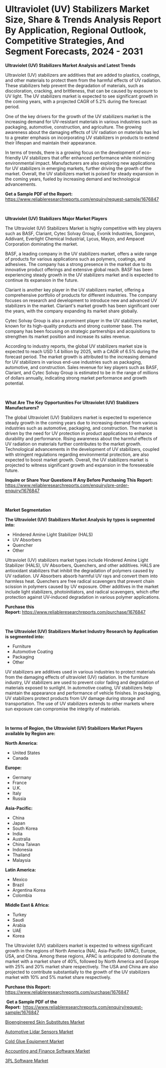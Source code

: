 <p><h1>Ultraviolet (UV) Stabilizers Market Size, Share & Trends Analysis Report By Application, Regional Outlook, Competitive Strategies, And Segment Forecasts, 2024 - 2031</h1></p><p><strong>Ultraviolet (UV) Stabilizers Market Analysis and Latest Trends</strong></p>
<p><p>Ultraviolet (UV) stabilizers are additives that are added to plastics, coatings, and other materials to protect them from the harmful effects of UV radiation. These stabilizers help prevent the degradation of materials, such as discoloration, cracking, and brittleness, that can be caused by exposure to UV light. The UV stabilizers market is expected to see significant growth in the coming years, with a projected CAGR of 5.2% during the forecast period.</p><p>One of the key drivers for the growth of the UV stabilizers market is the increasing demand for UV-resistant materials in various industries such as packaging, automotive, construction, and agriculture. The growing awareness about the damaging effects of UV radiation on materials has led to a greater emphasis on incorporating UV stabilizers in products to extend their lifespan and maintain their appearance.</p><p>In terms of trends, there is a growing focus on the development of eco-friendly UV stabilizers that offer enhanced performance while minimizing environmental impact. Manufacturers are also exploring new applications for UV stabilizers in emerging markets, further driving the growth of the market. Overall, the UV stabilizers market is poised for steady expansion in the coming years, fueled by increasing demand and technological advancements.</p></p>
<p><strong>Get a Sample PDF of the Report:&nbsp;</strong> <a href="https://www.reliableresearchreports.com/enquiry/request-sample/1676847">https://www.reliableresearchreports.com/enquiry/request-sample/1676847</a></p>
<p>&nbsp;</p>
<p><strong>Ultraviolet (UV) Stabilizers Major Market Players</strong></p>
<p><p>The Ultraviolet (UV) Stabilizers Market is highly competitive with key players such as BASF, Clariant, Cytec Solvay Group, Evonik Industries, Songwon, Addivant, Everlight Chemical Industrial, Lycus, Mayzo, and Ampacet Corporation dominating the market. </p><p>BASF, a leading company in the UV stabilizers market, offers a wide range of products for various applications such as polymers, coatings, and adhesives. The company has a strong presence in the market due to its innovative product offerings and extensive global reach. BASF has been experiencing steady growth in the UV stabilizers market and is expected to continue its expansion in the future.</p><p>Clariant is another key player in the UV stabilizers market, offering a comprehensive portfolio of products for different industries. The company focuses on research and development to introduce new and advanced UV stabilizers in the market. Clariant's market growth has been significant over the years, with the company expanding its market share globally.</p><p>Cytec Solvay Group is also a prominent player in the UV stabilizers market, known for its high-quality products and strong customer base. The company has been focusing on strategic partnerships and acquisitions to strengthen its market position and increase its sales revenue.</p><p>According to industry reports, the global UV stabilizers market size is expected to reach USD 1.4 billion by 2025, with a CAGR of 6.5% during the forecast period. The market growth is attributed to the increasing demand for UV stabilizers in various end-use industries such as packaging, automotive, and construction. Sales revenue for key players such as BASF, Clariant, and Cytec Solvay Group is estimated to be in the range of millions of dollars annually, indicating strong market performance and growth potential.</p></p>
<p>&nbsp;</p>
<p><strong>What Are The Key Opportunities For Ultraviolet (UV) Stabilizers Manufacturers?</strong></p>
<p><p>The global Ultraviolet (UV) Stabilizers market is expected to experience steady growth in the coming years due to increasing demand from various industries such as automotive, packaging, and construction. The market is driven by the need for UV protection in product applications to enhance durability and performance. Rising awareness about the harmful effects of UV radiation on materials further contributes to the market growth. Technological advancements in the development of UV stabilizers, coupled with stringent regulations regarding environmental protection, are also expected to boost market growth. Overall, the UV stabilizers market is projected to witness significant growth and expansion in the foreseeable future.</p></p>
<p><strong>Inquire or Share Your Questions If Any Before Purchasing This Report:</strong> <a href="https://www.reliableresearchreports.com/enquiry/pre-order-enquiry/1676847">https://www.reliableresearchreports.com/enquiry/pre-order-enquiry/1676847</a></p>
<p>&nbsp;</p>
<p><strong>Market Segmentation</strong></p>
<p><strong>The Ultraviolet (UV) Stabilizers Market Analysis by types is segmented into:</strong></p>
<p><ul><li>Hindered Amine Light Stabilizer (HALS)</li><li>UV Absorbers</li><li>Quencher</li><li>Other</li></ul></p>
<p><p>Ultraviolet (UV) stabilizers market types include Hindered Amine Light Stabilizer (HALS), UV Absorbers, Quenchers, and other additives. HALS are antioxidant stabilizers that inhibit the degradation of polymers caused by UV radiation. UV Absorbers absorb harmful UV rays and convert them into harmless heat. Quenchers are free radical scavengers that prevent chain scission in polymers caused by UV exposure. Other additives in the market include light stabilizers, photoinitiators, and radical scavengers, which offer protection against UV-induced degradation in various polymer applications.</p></p>
<p><strong>Purchase this Report:&nbsp;</strong><a href="https://www.reliableresearchreports.com/purchase/1676847">https://www.reliableresearchreports.com/purchase/1676847</a></p>
<p>&nbsp;</p>
<p><strong>The Ultraviolet (UV) Stabilizers Market Industry Research by Application is segmented into:</strong></p>
<p><ul><li>Furniture</li><li>Automotive Coating</li><li>Packaging</li><li>Other</li></ul></p>
<p><p>UV stabilizers are additives used in various industries to protect materials from the damaging effects of ultraviolet (UV) radiation. In the furniture industry, UV stabilizers are used to prevent color fading and degradation of materials exposed to sunlight. In automotive coating, UV stabilizers help maintain the appearance and performance of vehicle finishes. In packaging, UV stabilizers protect products from UV damage during storage and transportation. The use of UV stabilizers extends to other markets where sun exposure can compromise the integrity of materials.</p></p>
<p>&nbsp;</p>
<p><strong>In terms of Region, the Ultraviolet (UV) Stabilizers Market Players available by Region are:</strong></p>
<p>
    <p> <strong> North America: </strong>
        <ul>
            <li>United States</li>
            <li>Canada</li>
        </ul>
        </p> 
    <p> <strong> Europe: </strong>
        <ul>
            <li>Germany</li>
            <li>France</li>
            <li>U.K.</li>
            <li>Italy</li>
            <li>Russia</li>
        </ul>
        </p> 
    <p> <strong> Asia-Pacific: </strong>
        <ul>
            <li>China</li>
            <li>Japan</li>
            <li>South Korea</li>
            <li>India</li>
            <li>Australia</li>
            <li>China Taiwan</li>
            <li>Indonesia</li>
            <li>Thailand</li>
            <li>Malaysia</li>
        </ul>
        </p> 
    <p> <strong> Latin America: </strong>
        <ul>
            <li>Mexico</li>
            <li>Brazil</li>
            <li>Argentina Korea</li>
            <li>Colombia</li>
        </ul>
        </p> 
    <p> <strong> Middle East & Africa: </strong>
        <ul>
            <li>Turkey</li>
            <li>Saudi</li>
            <li>Arabia</li>
            <li>UAE</li>
            <li>Korea</li>
        </ul>
    </p>
    </p>
<p><p>The Ultraviolet (UV) stabilizers market is expected to witness significant growth in the regions of North America (NA), Asia-Pacific (APAC), Europe, USA, and China. Among these regions, APAC is anticipated to dominate the market with a market share of 40%, followed by North America and Europe with 25% and 20% market share respectively. The USA and China are also projected to contribute substantially to the growth of the UV stabilizers market with 10% and 5% market share respectively.</p></p>
<p><strong>Purchase this Report: </strong><a href="https://www.reliableresearchreports.com/purchase/1676847">https://www.reliableresearchreports.com/purchase/1676847</a></p>
<p>&nbsp;<strong>Get a Sample PDF of the Report:&nbsp;&nbsp;</strong><a href="https://www.reliableresearchreports.com/enquiry/request-sample/1676847">https://www.reliableresearchreports.com/enquiry/request-sample/1676847</a></p>
<p><strong></strong></p>
<p><p><a href="https://medium.com/@loretadervishi2013/bioengineered-skin-substitutes-market-insights-into-market-cagr-market-trends-and-growth-e4a33189d575">Bioengineered Skin Substitutes Market</a></p><p><a href="https://medium.com/@loretadervishi2013/automotive-lidar-sensors-market-the-key-to-successful-business-strategy-forecast-till-2031-18bcaf598094">Automotive Lidar Sensors Market</a></p><p><a href="https://medium.com/p/b934400b1e03/edit">Cold Glue Equipment Market</a></p><p><a href="https://medium.com/@rachelyoung56/accounting-and-finance-software-market-report-reveals-the-latest-trends-and-growth-opportunities-of-1685d4eee3c6">Accounting and Finance Software Market</a></p><p><a href="https://medium.com/@rachelyoung56/3pl-software-market-trends-and-market-analysis-forecasted-for-period-2024-2031-f84260d68cc3">3PL Software Market</a></p></p>